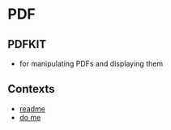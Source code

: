 # PDF

## PDFKIT
* for manipulating PDFs and displaying them

## Contexts
* [readme](https://developer.apple.com/documentation/uikit/images_and_pdf)
* [do me](https://stackoverflow.com/questions/16806739/how-to-generate-pdf-using-nsdata-or-using-data-bytes-objective-c)
